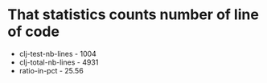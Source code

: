 # That statistics counts number of line of code
* clj-test-nb-lines - 1004
* clj-total-nb-lines - 4931
* ratio-in-pct - 25.56